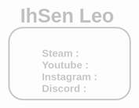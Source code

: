 <!DOCTYPE html>
<html>
  <head>
    <title>
      Azo is ez
    </title>
    <style>
      *{
  background-image: url('dfgdfgdf.jpg');
  background-position: top;
  margin: 0;
  padding: 0;
  box-sizing: border-box;
  font-family: "Poppins", sans-serif;
}
.ihsen10 h1{
  display: flex;
  justify-content: center;
  align-items: center;
  color: rgb(167, 167, 167);
  font-size: 40px;
  width: 200px;
  margin-left: 50px;
  opacity :0.7;
}
.ihsen10 .ihsen13 {
   color: rgb(199, 199, 199);
   border-color: rgb(82, 1, 1);
   width: 250px;
   height: 150px;
   display: flex;
   justify-content: center;
   align-items: center;
   margin-left: 30px ;
   margin-bottom: 20px;
   border: solid;
   border-radius: 30px;
}
.ihsen10 .ihsen13 .ez{
  color: rgb(0, 58, 219);
}
.ihsen10 .ihsen13 .ez1{
  color: rgb(190, 0, 0);
}
.ihsen10 .ihsen13 .ez2{
  color: rgb(226, 7, 142);
}
.ihsen10 .ihsen13 .ez3{
  color: rgb(172, 115, 187);
}
    </style>
    <link rel="stylesheet" href="ihsen1.css">
    <link href='https://unpkg.com/boxicons@2.1.4/css/boxicons.min.css' rel='stylesheet'>
  </head>
  <body>
    <div class="ihsen10">
          <br>
          <h1>
              IhSen Leo
          </h1> 
          <div class="ihsen13">
          <h2 class="ihsen3">
          Steam  :   <a class="ez" href="https://steamcommunity.com/id/IhSenLeo11/">
            <i class='bx bxl-steam' ></i>
          </a><br>
          Youtube  :  <a class="ez1" href="https://www.youtube.com/channel/UCDdptmm3XfII22QN-bZ4vug">
            <i class='bx bxl-youtube' ></i>
          </a><br>
          Instagram  :  <a class="ez2" href="https://www.instagram.com/ihsene_houari/">
            <i class='bx bxl-instagram-alt' ></i></a><br>
            Discord  :  <a class="ez3" href="https://discord.gg/s5hwsTFP">
              <i class='bx bxl-discord-alt'></i>
          </a>
        </h2>
      </div>
    </div>
  </body>
</html>
